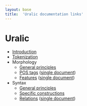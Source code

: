 ```yaml
---
layout: base
title:  'Uralic documentation links'
---
```


# Uralic

* [Introduction](urj/overview/introduction.html)
* [Tokenization](urj/overview/tokenization.html)
* Morphology
  * [General principles](urj/overview/morphology.html)
  * [POS tags](urj/pos/index.html) ([single document](urj/pos/all.html))
  * [Features](urj/feat/index.html) ([single document](urj/feat/all.html))
* Syntax
  * [General principles](urj/overview/syntax.html)
  * [Specific constructions](urj/overview/specific-syntax.html)
  * [Relations](urj/dep/index.html) ([single document](urj/dep/all.html))

